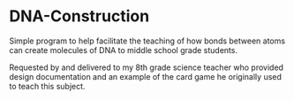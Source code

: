 # DNA-Construction
Simple program to help facilitate the teaching of how bonds between atoms can create molecules of DNA to middle school grade students.

Requested by and delivered to my 8th grade science teacher who provided design documentation and an example of the card game he originally used to teach this subject.
